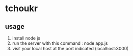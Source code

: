 tchoukr
=======

usage
-----

1. install node js
2. run the server with this command : node app.js
3. visit your local host at the port indicated (localhost:3000)